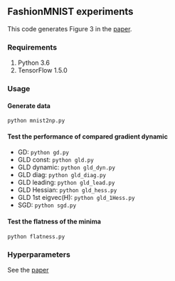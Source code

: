 ## FashionMNIST experiments

This code generates Figure 3 in the [paper](https://arxiv.org/abs/1803.00195).

### Requirements
1. Python 3.6
2. TensorFlow 1.5.0

### Usage
#### Generate data
`python mnist2np.py`

#### Test the performance of compared gradient dynamic
- GD: `python gd.py`
- GLD const: `python gld.py`
- GLD dynamic: `python gld_dyn.py`
- GLD diag: `python gld_diag.py`
- GLD leading: `python gld_lead.py`
- GLD Hessian: `python gld_hess.py`
- GLD 1st eigvec(H): `python gld_1Hess.py`
- SGD: `python sgd.py`

#### Test the flatness of the minima
`python flatness.py`

### Hyperparameters
See the [paper](https://arxiv.org/abs/1803.00195)